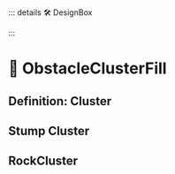 ::: details 🛠 <dev>DesignBox</dev> 



:::

# 🔺 <via>ObstacleClusterFill</via>

## Definition: Cluster

## Stump Cluster

## RockCluster